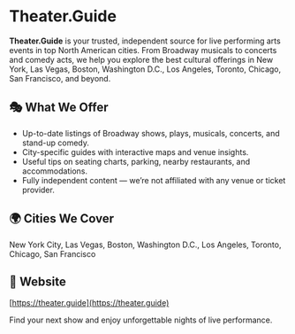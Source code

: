 # Theater.Guide

**Theater.Guide** is your trusted, independent source for live performing arts events in top North American cities. From Broadway musicals to concerts and comedy acts, we help you explore the best cultural offerings in New York, Las Vegas, Boston, Washington D.C., Los Angeles, Toronto, Chicago, San Francisco, and beyond.

## 🎭 What We Offer

- Up-to-date listings of Broadway shows, plays, musicals, concerts, and stand-up comedy.
- City-specific guides with interactive maps and venue insights.
- Useful tips on seating charts, parking, nearby restaurants, and accommodations.
- Fully independent content — we’re not affiliated with any venue or ticket provider.

## 🌍 Cities We Cover

New York City, Las Vegas, Boston, Washington D.C., Los Angeles, Toronto, Chicago, San Francisco

## 🔗 Website

[https://theater.guide](https://theater.guide)

Find your next show and enjoy unforgettable nights of live performance.
